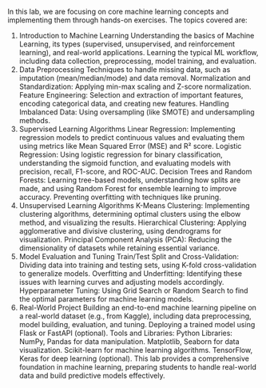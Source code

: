 In this lab, we are focusing on core machine learning concepts and implementing them through hands-on exercises. The topics covered are:


1. Introduction to Machine Learning
Understanding the basics of Machine Learning, its types (supervised, unsupervised, and reinforcement learning), and real-world applications.
Learning the typical ML workflow, including data collection, preprocessing, model training, and evaluation.
2. Data Preprocessing
Techniques to handle missing data, such as imputation (mean/median/mode) and data removal.
Normalization and Standardization: Applying min-max scaling and Z-score normalization.
Feature Engineering: Selection and extraction of important features, encoding categorical data, and creating new features.
Handling Imbalanced Data: Using oversampling (like SMOTE) and undersampling methods.
3. Supervised Learning Algorithms
Linear Regression: Implementing regression models to predict continuous values and evaluating them using metrics like Mean Squared Error (MSE) and R² score.
Logistic Regression: Using logistic regression for binary classification, understanding the sigmoid function, and evaluating models with precision, recall, F1-score, and ROC-AUC.
Decision Trees and Random Forests: Learning tree-based models, understanding how splits are made, and using Random Forest for ensemble learning to improve accuracy. Preventing overfitting with techniques like pruning.
4. Unsupervised Learning Algorithms
K-Means Clustering: Implementing clustering algorithms, determining optimal clusters using the elbow method, and visualizing the results.
Hierarchical Clustering: Applying agglomerative and divisive clustering, using dendrograms for visualization.
Principal Component Analysis (PCA): Reducing the dimensionality of datasets while retaining essential variance.
5. Model Evaluation and Tuning
Train/Test Split and Cross-Validation: Dividing data into training and testing sets, using K-fold cross-validation to generalize models.
Overfitting and Underfitting: Identifying these issues with learning curves and adjusting models accordingly.
Hyperparameter Tuning: Using Grid Search or Random Search to find the optimal parameters for machine learning models.
6. Real-World Project
Building an end-to-end machine learning pipeline on a real-world dataset (e.g., from Kaggle), including data preprocessing, model building, evaluation, and tuning.
Deploying a trained model using Flask or FastAPI (optional).
Tools and Libraries:
Python Libraries:
NumPy, Pandas for data manipulation.
Matplotlib, Seaborn for data visualization.
Scikit-learn for machine learning algorithms.
TensorFlow, Keras for deep learning (optional).
This lab provides a comprehensive foundation in machine learning, preparing students to handle real-world data and build predictive models effectively.
